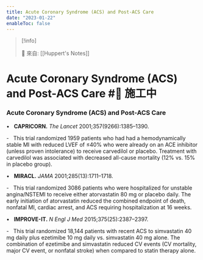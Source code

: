```yaml
---
title: Acute Coronary Syndrome (ACS) and Post-ACS Care
date: "2023-01-22"
enableToc: false
---
```


> [!info]
>
> 🌱 來自: [[Huppert's Notes]]

# Acute Coronary Syndrome (ACS) and Post-ACS Care #🚧 施工中

### Acute Coronary Syndrome (ACS) and Post-ACS Care

•   **CAPRICORN.** *The Lancet* 2001;357(9266):1385–1390.

-   This trial randomized 1959 patients who had had a hemodynamically stable MI with reduced LVEF of ≤40% who were already on an ACE inhibitor (unless proven intolerance) to receive carvedilol or placebo. Treatment with carvedilol was associated with decreased all-cause mortality (12% vs. 15% in placebo group).

•   **MIRACL.** *JAMA* 2001;285(13):1711–1718.

-   This trial randomized 3086 patients who were hospitalized for unstable angina/NSTEMI to receive either atorvastatin 80 mg or placebo daily. The early initiation of atorvastatin reduced the combined endpoint of death, nonfatal MI, cardiac arrest, and ACS requiring hospitalization at 16 weeks.

•   **IMPROVE-IT.** *N Engl J Med* 2015;375(25):2387–2397.

-   This trial randomized 18,144 patients with recent ACS to simvastatin 40 mg daily plus ezetimibe 10 mg daily vs. simvastatin 40 mg alone. The combination of ezetimibe and simvastatin reduced CV events (CV mortality, major CV event, or nonfatal stroke) when compared to statin therapy alone.

